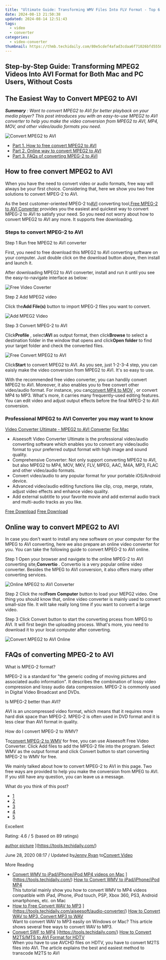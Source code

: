 ```yaml
---
title: "Ultimate Guide: Transforming WMV Files Into FLV Format - Top 6 Techniques"
date: 2024-08-13 21:50:38
updated: 2024-08-14 12:51:43
tags:
  - video
  - converter
categories:
  - video-converter
thumbnail: https://thmb.techidaily.com/80e5cdef4afad3cdaa6f71026bfd555865de3d18de62989f967049cc703431b5.jpg
---
```


## Step-by-Step Guide: Transforming MPEG2 Videos Into AVI Format for Both Mac and PC Users, Without Costs

## The Easiest Way to Convert MPEG2 to AVI

_**Summary** : Want to convert MPEG2 to AVI for better playback on your media player? This post introduces you with an easy-to-use MPEG2 to AVI converter to help you make the video conversion from MPEG2 to AVI, MP4, MOV, and other video/audio formats you need._

![Convert MPEG2 to AVI](https://www.aiseesoft.com/images/free-video-converter/convert-mpeg2-to-avi.jpg)

* [Part 1. How to free convert MPEG2 to AVI](https://tools.techidaily.com/)
* [Part 2. Online way to convert MPEG2 to AVI](https://tools.techidaily.com/)
* [Part 3. FAQs of converting MPEG-2 to AVI](https://tools.techidaily.com/)

## How to free convert MPEG2 to AVI

 When you have the need to convert video or audio formats, free way will always be your first choice. Considering that, here we show you two free solutions to convert MPEG-2 to AVI.

 As the best customer-oriented MPEG-2 to[AVI](https://tools.techidaily.com/) converting tool,[Free MPEG-2 to AVI Converter](https://tools.techidaily.com/aiseesoft/video-converter-ultimate/) provides you the easiest and quickest way to convert MPEG-2 to AVI to satisfy your need. So you need not worry about how to convert MPEG2 to AVI any more. It supports free downloading.

[](https://secure.2checkout.com/order/cart.php?PRODS=4575878&QTY=1&AFFILIATE=108875) [](https://secure.2checkout.com/order/cart.php?PRODS=4594445&QTY=1&AFFILIATE=108875)

### Steps to convert MPEG-2 to AVI

Step 1 Run free MPEG2 to AVI converter

 First, you need to free download this MPEG2 to AVI converting software on your computer. Just double click on the download button above, then install and launch it.

 After downloading MPEG2 to AVI converter, install and run it until you see the easy-to-navigate interface as below:

![Free Video Coverter](https://www.aiseesoft.com/images/free-video-converter/add-video.jpg)

Step 2 Add MPEG2 video

 Click the**Add File(s)** button to import MPEG-2 files you want to convert.

![Add MPEG2 Video](https://www.aiseesoft.com/images/free-video-converter/add-4k-video-to-free-video-converter.jpg)

Step 3 Convert MPEG-2 to AVI

 Click**Profile** , select**AVI** as output format, then click**Browse** to select a destination folder in the window that opens and click**Open folder** to find your target folder and check the converted files.

![Free Convert MPEG2 to AVI](https://www.aiseesoft.com/images/free-video-converter/choose-xvid-avi-format.jpg)

 Click**Start** to convert MPEG2 to AVI. As you see, just 1-2-3-4 step, you can eaisly make the video conversion from MPEG2 to AVI. It's so easy to use.

 With the recommended free video converter, you can handily convert MPEG2 to AVI. Moreover, it also enables you to free convert other video/audio format. For instance, you can[convert MP4 to MOV](https://tools.techidaily.com/) , or convert MP4 to MP3\. What's more, it carries many frequently-used editing features. You can edit video and adjust output effects before the final MPEG-2 to AVI conversion.

### Professional MPEG2 to AVI Converter you may want to know

[Video Converter Ultimate - MPEG2 to AVI Converter](https://tools.techidaily.com/aiseesoft/video-converter-ultimate/) [For Mac](https://tools.techidaily.com/aiseesoft/video-converter-ultimate/)

* Aiseesoft Video Converter Ultimate is the professional video/audio converting software which enables you to convert any video/audio format to your preferred output format with high image and sound quality.
* Comprehensive Converter: Not only support converting MPEG2 to AVI, but also MPEG2 to MP4, MOV, MKV, FLV, MPEG, AAC, M4A, MP3, FLAC and other video/audio formats.
* Convert video/audio to any popular format for your portable iOS/Android device.
* Advanced video/audio editing functions like clip, crop, merge, rotate, adjust video effects and enhance video quality.
* Add external subtitle to your favorite movie and add external audio track and multi-audio tracks as you like.

[Free Download](https://secure.2checkout.com/order/cart.php?PRODS=4575878&QTY=1&AFFILIATE=108875) [Free Download](https://secure.2checkout.com/order/cart.php?PRODS=4594445&QTY=1&AFFILIATE=108875)

## Online way to convert MPEG2 to AVI

 In case you don't want to install any new software on your computer for the MPEG to AVI converting, here we also prepare an online video converter for you. You can take the following guide to convert MPEG-2 to AVI online.

Step 1 Open your browser and navigate to the online MPEG-2 to AVI converting site,**Convertio** . Convertio is a very popular online video converter. Besides the MPEG to AVI conversion, it also offers many other converting services.

![Online MPEG2 to AVI Converter](https://www.aiseesoft.com/images/free-video-converter/online-mpeg2-to-avi-converter.jpg)

Step 2 Click the red**From Computer** button to load your MEPG2 video. One thing you should know that, online video converter is mainly used to convert small-size file. It wilt take really long time if you want to convert a large video.

Step 3 Click Convert button to start the converting prcess from MPEG to AVI. It will first begin the uploading process. What's more, you need to download it to your local computer after converting.

![Convert MPEG2 to AVI Online](https://www.aiseesoft.com/images/free-video-converter/convert-mpeg-to-avi-online.jpg)

## FAQs of converting MPEG-2 to AVI

What is MPEG-2 format?

 MPEG-2 is a standard for "the generic coding of moving pictures and associated audio information". It describes the combination of lossy video compression and lossy audio data compression. MPEG-2 is commonly used in Digital Video Broadcast and DVDs.

Is MPEG-2 better than AVI?

 AVI is an uncompressed video format, which means that it requires more hard disk space than MPEG-2\. MPEG-2 is often used in DVD format and it is less clear than AVI format in quality.

How do I convert MPEG-2 to WMV?

 To[convert MPEG-2 to WMV](https://tools.techidaily.com/) for free, you can use Aiseesoft Free Video Converter. Click Add files to add the MPEG-2 file into the program. Select WMV as the output format and click Convert button to start converting MPEG-2 to WMV for free.

 We mainly talked about how to convert MPEG-2 to AVI in this page. Two free ways are provided to help you make the conversion from MPEG to AVI. If you still have any question, you can leave us a message.

What do you think of this post?

* [1](https://tools.techidaily.com/)
* [2](https://tools.techidaily.com/)
* [3](https://tools.techidaily.com/)
* [4](https://tools.techidaily.com/)
* [5](https://tools.techidaily.com/)

Excellent

Rating: 4.6 / 5 (based on 89 ratings)

[author picture](https://www.aiseesoft.com/images/author/jenny.png) ](https://tools.techidaily.com/)

 June 28, 2020 08:17 / Updated by[Jenny Ryan](https://tools.techidaily.com/) to[Convert Video](https://tools.techidaily.com/)

More Reading

* [Convert WMV to iPad/iPhone/iPod MP4 videos on Mac](https://www.aiseesoft.com/images/more-reading/wmv-to-mp4-for-mac-s.jpg) ](https://tools.techidaily.com/) [How to Convert WMV to iPad/iPhone/iPod MP4](https://tools.techidaily.com/)  
 This tutorial mainly show you how to convert WMV to MP4 videos compatible with iPad, iPhone, iPod touch, PSP, Xbox 360, PS3, Android smartphones, etc. on Mac
* [How to Free Convert WAV to MP3](https://www.aiseesoft.com/images/more-reading/convert-wav-to-mp3-s.jpg) ](https://tools.techidaily.com/aiseesoft/audio-converter/) [How to Convert WAV to MP3, Convert MP3 to WAV](https://tools.techidaily.com/aiseesoft/audio-converter/)  
 Want to convert WAV to MP3 easily on Windows or Mac? This article shows several free ways to convert WAV to MP3.
* [Convert SWF to MP4](https://www.aiseesoft.com/images/more-reading/m2ts-to-avi-s.jpg) ](https://tools.techidaily.com/) [How to Convert M2TS/MTS to AVI Format for HDTV](https://tools.techidaily.com/)  
 When you have to use AVCHD files on HDTV, you have to convert M2TS files into AVI. The article explains the best and easiest method to transcode M2TS to AVI

<ins class="adsbygoogle"
     style="display:block"
     data-ad-format="autorelaxed"
     data-ad-client="ca-pub-7571918770474297"
     data-ad-slot="1223367746"></ins>



<ins class="adsbygoogle"
     style="display:block"
     data-ad-client="ca-pub-7571918770474297"
     data-ad-slot="8358498916"
     data-ad-format="auto"
     data-full-width-responsive="true"></ins>
